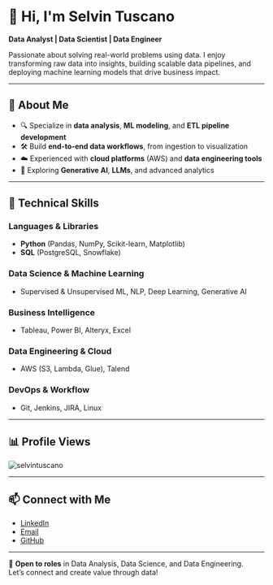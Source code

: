 # 👋 Hi, I'm Selvin Tuscano

**Data Analyst | Data Scientist | Data Engineer**

Passionate about solving real-world problems using data. I enjoy transforming raw data into insights, building scalable data pipelines, and deploying machine learning models that drive business impact.

---

## 📌 About Me

- 🔍 Specialize in **data analysis**, **ML modeling**, and **ETL pipeline development**
- 🛠️ Build **end-to-end data workflows**, from ingestion to visualization
- ☁️ Experienced with **cloud platforms** (AWS) and **data engineering tools**
- 🤖 Exploring **Generative AI**, **LLMs**, and advanced analytics

---

## 🧰 Technical Skills

### **Languages & Libraries**
- **Python** (Pandas, NumPy, Scikit-learn, Matplotlib)
- **SQL** (PostgreSQL, Snowflake)

### **Data Science & Machine Learning**
- Supervised & Unsupervised ML, NLP, Deep Learning, Generative AI

### **Business Intelligence**
- Tableau, Power BI, Alteryx, Excel

### **Data Engineering & Cloud**
- AWS (S3, Lambda, Glue), Talend

### **DevOps & Workflow**
- Git, Jenkins, JIRA, Linux

---

## 📊 Profile Views

<p align="left">
  <img src="https://komarev.com/ghpvc/?username=selvintuscano&label=Profile%20Views&color=0e75b6&style=flat" alt="selvintuscano" />
</p>

---

## 📫 Connect with Me

- [LinkedIn](https://linkedin.com/in/selvintuscano)
- [Email](mailto:tuscasel@gmail.com)
- [GitHub](https://github.com/selvintuscano)

---

🎯 **Open to roles** in Data Analysis, Data Science, and Data Engineering.  
Let’s connect and create value through data!
